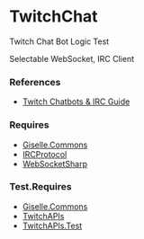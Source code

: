 # TwitchChat

Twitch Chat Bot Logic Test

Selectable WebSocket, IRC Client

### References
* [Twitch Chatbots & IRC Guide](https://dev.twitch.tv/docs/irc/guide/)

### Requires
* [Giselle.Commons](https://github.com/gisellevonbingen/Giselle.Commons)
* [IRCProtocol](https://github.com/gisellevonbingen/IRCProtocol)
* [WebSocketSharp](https://github.com/sta/websocket-sharp)

### Test.Requires
* [Giselle.Commons](https://github.com/gisellevonbingen/Giselle.Commons)
* [TwitchAPIs](https://github.com/gisellevonbingen/TwitchAPIs)
* [TwitchAPIs.Test](https://github.com/gisellevonbingen/TwitchAPIs)
